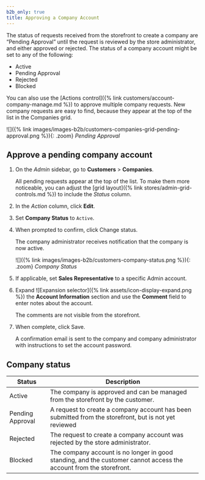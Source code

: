 ```yaml
---
b2b_only: true
title: Approving a Company Account
---
```


The status of requests received from the storefront to create a company are “Pending Approval” until the request is reviewed by the store administrator, and either approved or rejected. The status of a company account might be set to any of the following:

- Active
- Pending Approval
- Rejected
- Blocked

You can also use the [Actions control]({% link customers/account-company-manage.md %}) to approve multiple company requests. New company requests are easy to find, because they appear at the top of the list in the Companies grid.

![]({% link images/images-b2b/customers-companies-grid-pending-approval.png %}){: .zoom}
_Pending Approval_

## Approve a pending company account

1. On the _Admin_ sidebar, go to **Customers** > **Companies**.

   All pending requests appear at the top of the list. To make them more noticeable, you can adjust the [grid layout]({% link stores/admin-grid-controls.md %}) to include the _Status_ column.

1. In the _Action_ column, click **Edit**.

1. Set **Company Status** to `Active`.

1. When prompted to confirm, click <span class="btn">Change status</span>.

   The company administrator receives notification that the company is now active.

   ![]({% link images/images-b2b/customers-company-status.png %}){: .zoom}
   _Company Status_

1. If applicable, set **Sales Representative** to a specific Admin account.

1. Expand ![Expansion selector]({% link assets/icon-display-expand.png %}) the **Account Information** section and use the **Comment** field to enter notes about the account.

   The comments are not visible from the storefront.

1. When complete, click <span class="btn">Save</span>.

   A confirmation email is sent to the company and company administrator with instructions to set the account password.

## Company status

| Status           | Description                                                                                                        |
|------------------|--------------------------------------------------------------------------------------------------------------------|
| Active           | The company is approved and can be managed from the storefront by the customer.                                    |
| Pending Approval | A request to create a company account has been submitted from the storefront, but is not yet reviewed              |
| Rejected         | The request to create a company account was rejected by the store administrator.                                   |
| Blocked          | The company account is no longer in good standing, and the customer cannot access the account from the storefront. |
